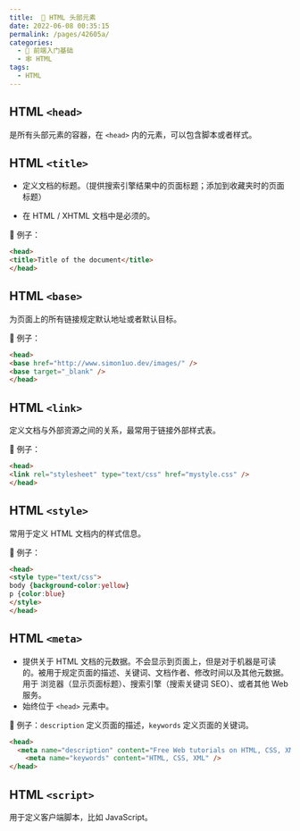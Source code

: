 ```yaml
---
title:  🧅 HTML 头部元素
date: 2022-06-08 00:35:15
permalink: /pages/42605a/
categories:
  - 🚶 前端入门基础
  - 🕸 HTML
tags:
  - HTML
---
```

## HTML `<head>`

是所有头部元素的容器，在 `<head>` 内的元素，可以包含脚本或者样式。



## HTML `<title>`

+ 定义文档的标题。（提供搜索引擎结果中的页面标题；添加到收藏夹时的页面标题）

+ 在 HTML / XHTML 文档中是必须的。



🌰 例子：

```html
<head>
<title>Title of the document</title>
</head>
```



## HTML `<base>`

为页面上的所有链接规定默认地址或者默认目标。

🌰 例子：

```html
<head>
<base href="http://www.simon1uo.dev/images/" />
<base target="_blank" />
</head>
```



## HTML `<link>`

定义文档与外部资源之间的关系，最常用于链接外部样式表。

🌰 例子：

```html
<head>
<link rel="stylesheet" type="text/css" href="mystyle.css" />
</head>
```



## HTML `<style>`

常用于定义 HTML 文档内的样式信息。

🌰 例子：

```html
<head>
<style type="text/css">
body {background-color:yellow}
p {color:blue}
</style>
</head>
```





## HTML `<meta>`

+ 提供关于 HTML 文档的元数据。不会显示到页面上，但是对于机器是可读的。被用于规定页面的描述、关键词、文档作者、修改时间以及其他元数据。用于 浏览器（显示页面标题）、搜索引擎（搜索关键词 SEO）、或者其他 Web 服务。
+ 始终位于 `<head>` 元素中。



🌰 例子：`description` 定义页面的描述，`keywords` 定义页面的关键词。

```html
<head>
  <meta name="description" content="Free Web tutorials on HTML, CSS, XML" />
	<meta name="keywords" content="HTML, CSS, XML" />
</head>
```



## HTML `<script>`

用于定义客户端脚本，比如 JavaScript。
